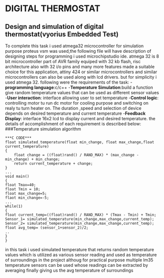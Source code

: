 # DIGITAL THERMOSTAT
## Design and simulation of digital thermostat(vyorius Embedded Test)
To complete this task i used atmega32 microcontroller for simulation purpose proteus vsm was used,the following file will have description of designing steps for programming i used microchipstudio ide.
atmega 32 is 8 bit microcontroller part of AVR family equiped with 32 kb flash, risc architecture also with 32 i/o pins and many more features made a suitable choice for this application, attiny 424 or similar microcontrollers and similar microcontrollers can also be used along with lcd drivers. but for simplicity i used atmega 32.
following were the requirements of the task:
-**programming language**:c/c++
-**Temperature Simulation**:build a function give random temperature values that can be used as different sensor values
-**User interaction**: interface allowing user to set temperature
-**Control logic**: controlling motor tu run dc motor for cooling purpose and switching on realy tu turn heater on. The duration ,speed and selection of device depends on desired temperature and current temperature
-**Feedback Display**: interface 16x2 lcd to display current and desired temperature.
the details of accomplishment of each requirement is described below:
###Temperature simulation algorithm

```
***C CODE***
float simulated_temperature(float min_change, float max_change,float current_temperature)
{
	float change = ((float)rand() / RAND_MAX) * (max_change - min_change) + min_change;
	return current_temperature + change;
}
...
void main()
{
float Tmax=40;
float Tmin = 10;
float max_change=5;
flaot min_change=-5;
...
while(1)
{
float current_temp=((float)rand() / RAND_MAX) * (Tmax - Tmin) + Tmin;
Sensor_1= simulated_temperature(min_change,max_change,current_temp);
Sensor_2= simulated_temperature(min_change,max_change,current_temp);
float avg_temp= (sensor_1+sensor_2)/2;
..
}
}
```
in this task i used simulated temperature that returns random temperature values which is utilized as various sensor reading and used as temperature of surroundings in the project althoug for practical purpose multiple lm35 temperature sensors  can be used whose readings can be extracted by averaging finally giving us the avg temperature of surroundings 
